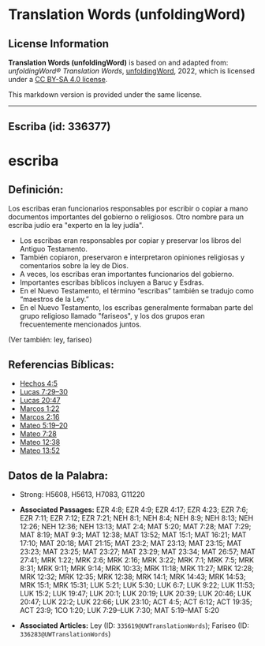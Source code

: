 # Translation Words (unfoldingWord)

## License Information

**Translation Words (unfoldingWord)** is based on and adapted from: _unfoldingWord® Translation Words_, [unfoldingWord](https://unfoldingword.org/utw), 2022, which is licensed under a [CC BY-SA 4.0 license](https://creativecommons.org/licenses/by-sa/4.0/legalcode.en).

This markdown version is provided under the same license.



--------------------------------

## Escriba (id: 336377)

escriba
=======

Definición:
-----------

Los escribas eran funcionarios responsables por escribir o copiar a mano documentos importantes del gobierno o religiosos. Otro nombre para un escriba judío era "experto en la ley judía".

* Los escribas eran responsables por copiar y preservar los libros del Antiguo Testamento.
* También copiaron, preservaron e interpretaron opiniones religiosas y comentarios sobre la ley de Dios.
* A veces, los escribas eran importantes funcionarios del gobierno.
* Importantes escribas bíblicos incluyen a Baruc y Esdras.
* En el Nuevo Testamento, el término “escribas” también se tradujo como “maestros de la Ley.”
* En el Nuevo Testamento, los escribas generalmente formaban parte del grupo religioso llamado "fariseos", y los dos grupos eran frecuentemente mencionados juntos.

(Ver también: ley, fariseo)

Referencias Bíblicas:
---------------------

* [Hechos 4:5](https://ref.ly/Acts4:5)
* [Lucas 7:29–30](https://ref.ly/Luke7:29-Luke7:30)
* [Lucas 20:47](https://ref.ly/Luke20:47)
* [Marcos 1:22](https://ref.ly/Mark1:22)
* [Marcos 2:16](https://ref.ly/Mark2:16)
* [Mateo 5:19–20](https://ref.ly/Matt5:19-Matt5:20)
* [Mateo 7:28](https://ref.ly/Matt7:28)
* [Mateo 12:38](https://ref.ly/Matt12:38)
* [Mateo 13:52](https://ref.ly/Matt13:52)

Datos de la Palabra:
--------------------

* Strong: H5608, H5613, H7083, G11220

* **Associated Passages:** EZR 4:8; EZR 4:9; EZR 4:17; EZR 4:23; EZR 7:6; EZR 7:11; EZR 7:12; EZR 7:21; NEH 8:1; NEH 8:4; NEH 8:9; NEH 8:13; NEH 12:26; NEH 12:36; NEH 13:13; MAT 2:4; MAT 5:20; MAT 7:28; MAT 7:29; MAT 8:19; MAT 9:3; MAT 12:38; MAT 13:52; MAT 15:1; MAT 16:21; MAT 17:10; MAT 20:18; MAT 21:15; MAT 23:2; MAT 23:13; MAT 23:15; MAT 23:23; MAT 23:25; MAT 23:27; MAT 23:29; MAT 23:34; MAT 26:57; MAT 27:41; MRK 1:22; MRK 2:6; MRK 2:16; MRK 3:22; MRK 7:1; MRK 7:5; MRK 8:31; MRK 9:11; MRK 9:14; MRK 10:33; MRK 11:18; MRK 11:27; MRK 12:28; MRK 12:32; MRK 12:35; MRK 12:38; MRK 14:1; MRK 14:43; MRK 14:53; MRK 15:1; MRK 15:31; LUK 5:21; LUK 5:30; LUK 6:7; LUK 9:22; LUK 11:53; LUK 15:2; LUK 19:47; LUK 20:1; LUK 20:19; LUK 20:39; LUK 20:46; LUK 20:47; LUK 22:2; LUK 22:66; LUK 23:10; ACT 4:5; ACT 6:12; ACT 19:35; ACT 23:9; 1CO 1:20; LUK 7:29–LUK 7:30; MAT 5:19–MAT 5:20
* **Associated Articles:** Ley (ID: `335619@UWTranslationWords`); Fariseo (ID: `336283@UWTranslationWords`)

